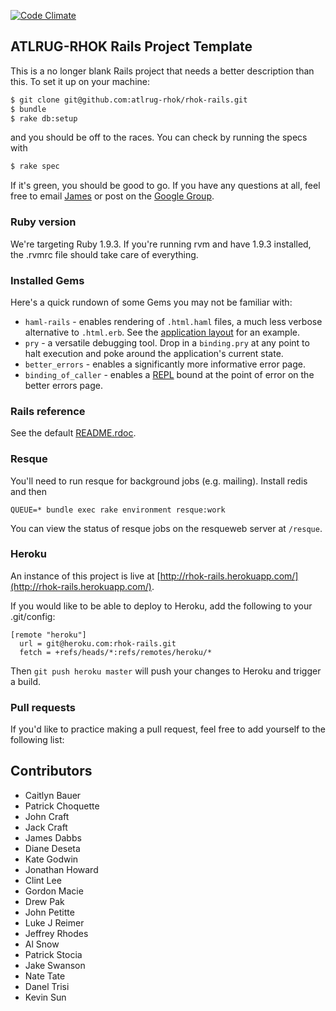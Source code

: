 [![Code Climate](https://codeclimate.com/github/atlrug-rhok/rhok-rails.png)](https://codeclimate.com/github/atlrug-rhok/rhok-rails)

## ATLRUG-RHOK Rails Project Template

This is a no longer blank Rails project that needs a better description than this. To set it up on your machine:

```bash
$ git clone git@github.com:atlrug-rhok/rhok-rails.git
$ bundle
$ rake db:setup
```

and you should be off to the races. You can check by running the specs with

```bash
$ rake spec
```

If it's green, you should be good to go. If you have any questions at all, feel free to email [James](https://github.com/jamesdabbs) or post on the [Google Group](https://groups.google.com/forum/?fromgroups#!forum/atlrug-rhok).

### Ruby version

We're targeting Ruby 1.9.3. If you're running rvm and have 1.9.3 installed, the .rvmrc file should take care of everything.

### Installed Gems

Here's a quick rundown of some Gems you may not be familiar with:

* `haml-rails` - enables rendering of `.html.haml` files, a much less verbose alternative to `.html.erb`. See the [application layout](https://github.com/atlrug-rhok/rhok-rails/blob/master/app/views/layouts/application.html.haml) for an example.
* `pry` - a versatile debugging tool. Drop in a `binding.pry` at any point to halt execution and poke around the application's current state.
* `better_errors` - enables a significantly more informative error page.
* `binding_of_caller` - enables a [REPL](http://en.wikipedia.org/wiki/Read%E2%80%93eval%E2%80%93print_loop) bound at the point of error on the better errors page.

### Rails reference

See the default [README.rdoc](https://github.com/atlrug-rhok/rhok-rails/blob/master/doc/README.rdoc).

### Resque

You'll need to run resque for background jobs (e.g. mailing). Install redis and then

    QUEUE=* bundle exec rake environment resque:work

You can view the status of resque jobs on the resqueweb server at `/resque`.

### Heroku

An instance of this project is live at [http://rhok-rails.herokuapp.com/](http://rhok-rails.herokuapp.com/).

If you would like to be able to deploy to Heroku, add the following to your .git/config:

    [remote "heroku"]
      url = git@heroku.com:rhok-rails.git
      fetch = +refs/heads/*:refs/remotes/heroku/*

Then `git push heroku master` will push your changes to Heroku and trigger a build.

### Pull requests

If you'd like to practice making a pull request, feel free to add yourself to the following list:

## Contributors

* Caitlyn Bauer
* Patrick Choquette
* John Craft
* Jack Craft
* James Dabbs
* Diane Deseta
* Kate Godwin
* Jonathan Howard
* Clint Lee
* Gordon Macie
* Drew Pak
* John Petitte
* Luke J Reimer
* Jeffrey Rhodes
* Al Snow
* Patrick Stocia
* Jake Swanson
* Nate Tate
* Danel Trisi
* Kevin Sun


